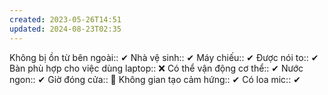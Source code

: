 ```yaml
---
created: 2023-05-26T14:51
updated: 2024-08-23T02:35
---
```

Không bị ồn từ bên ngoài:: ✔
Nhà vệ sinh:: ✔
Máy chiếu:: ✔
Được nói to:: ✔
Bàn phù hợp cho việc dùng laptop:: ❌
Có thể vận động cơ thể:: ✔
Nước ngon:: ✔
Giờ đóng cửa:: 🤡
Không gian tạo cảm hứng:: ✔
Có loa mic:: ✔
